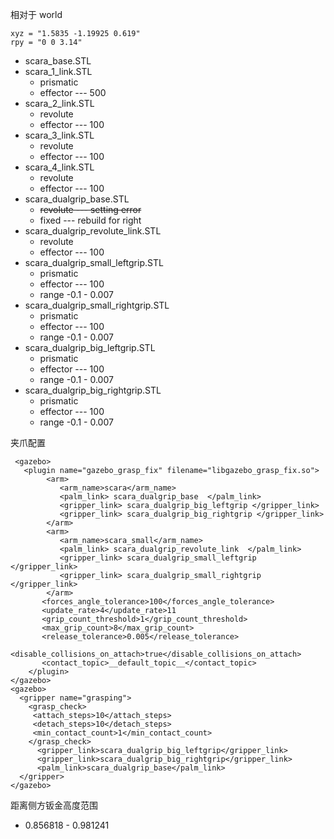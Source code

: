 相对于 world 

```
xyz = "1.5835 -1.19925 0.619"
rpy = "0 0 3.14"
```



- scara_base.STL
- scara_1_link.STL
  - prismatic
  - effector --- 500
- scara_2_link.STL
  - revolute
  - effector --- 100
- scara_3_link.STL
  - revolute
  - effector --- 100
- scara_4_link.STL
  - revolute
  - effector --- 100
- scara_dualgrip_base.STL
  - ~~revolute --- setting error~~
  - fixed --- rebuild for right
- scara_dualgrip_revolute_link.STL
  - revolute
  - effector --- 100
- scara_dualgrip_small_leftgrip.STL
  - prismatic
  - effector --- 100
  - range -0.1 - 0.007
- scara_dualgrip_small_rightgrip.STL
  - prismatic
  - effector --- 100
  - range -0.1 - 0.007
- scara_dualgrip_big_leftgrip.STL
  - prismatic
  - effector --- 100
  - range -0.1 - 0.007
- scara_dualgrip_big_rightgrip.STL
  - prismatic
  - effector --- 100
  - range -0.1 - 0.007



夹爪配置

```
 <gazebo>
   <plugin name="gazebo_grasp_fix" filename="libgazebo_grasp_fix.so">
        <arm>
           <arm_name>scara</arm_name>
           <palm_link> scara_dualgrip_base  </palm_link>
           <gripper_link> scara_dualgrip_big_leftgrip </gripper_link>
           <gripper_link> scara_dualgrip_big_rightgrip </gripper_link>
        </arm>
        <arm>
           <arm_name>scara_small</arm_name>
           <palm_link> scara_dualgrip_revolute_link  </palm_link>
           <gripper_link> scara_dualgrip_small_leftgrip </gripper_link>
           <gripper_link> scara_dualgrip_small_rightgrip </gripper_link>
        </arm>
       <forces_angle_tolerance>100</forces_angle_tolerance>
       <update_rate>4</update_rate>11
       <grip_count_threshold>1</grip_count_threshold>
       <max_grip_count>8</max_grip_count>
       <release_tolerance>0.005</release_tolerance>
       <disable_collisions_on_attach>true</disable_collisions_on_attach>
       <contact_topic>__default_topic__</contact_topic>
    </plugin>
</gazebo> 
<gazebo>
  <gripper name="grasping">
    <grasp_check>
     <attach_steps>10</attach_steps>
     <detach_steps>10</detach_steps>
     <min_contact_count>1</min_contact_count>
    </grasp_check>
      <gripper_link>scara_dualgrip_big_leftgrip</gripper_link>
      <gripper_link>scara_dualgrip_big_rightgrip</gripper_link>
      <palm_link>scara_dualgrip_base</palm_link>
  </gripper>
</gazebo>
```



距离侧方钣金高度范围

- 0.856818 - 0.981241

